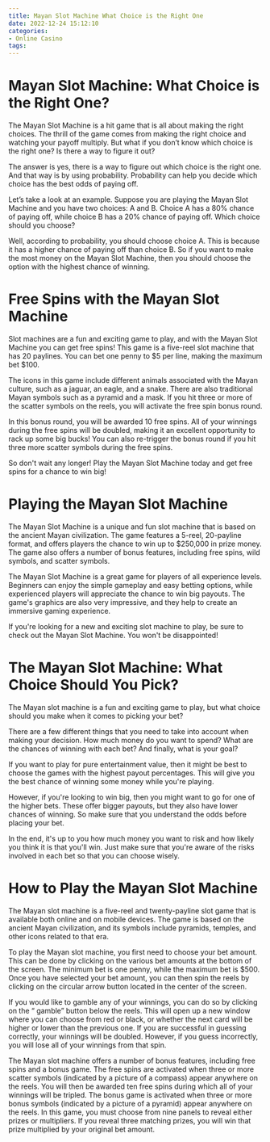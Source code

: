 ```yaml
---
title: Mayan Slot Machine What Choice is the Right One
date: 2022-12-24 15:12:10
categories:
- Online Casino
tags:
---
```



#  Mayan Slot Machine: What Choice is the Right One?

The Mayan Slot Machine is a hit game that is all about making the right choices. The thrill of the game comes from making the right choice and watching your payoff multiply. But what if you don’t know which choice is the right one? Is there a way to figure it out?

The answer is yes, there is a way to figure out which choice is the right one. And that way is by using probability. Probability can help you decide which choice has the best odds of paying off.

Let’s take a look at an example. Suppose you are playing the Mayan Slot Machine and you have two choices: A and B. Choice A has a 80% chance of paying off, while choice B has a 20% chance of paying off. Which choice should you choose?

Well, according to probability, you should choose choice A. This is because it has a higher chance of paying off than choice B. So if you want to make the most money on the Mayan Slot Machine, then you should choose the option with the highest chance of winning.

#  Free Spins with the Mayan Slot Machine 

Slot machines are a fun and exciting game to play, and with the Mayan Slot Machine you can get free spins! This game is a five-reel slot machine that has 20 paylines. You can bet one penny to $5 per line, making the maximum bet $100.

The icons in this game include different animals associated with the Mayan culture, such as a jaguar, an eagle, and a snake. There are also traditional Mayan symbols such as a pyramid and a mask. If you hit three or more of the scatter symbols on the reels, you will activate the free spin bonus round.

In this bonus round, you will be awarded 10 free spins. All of your winnings during the free spins will be doubled, making it an excellent opportunity to rack up some big bucks! You can also re-trigger the bonus round if you hit three more scatter symbols during the free spins.

So don't wait any longer! Play the Mayan Slot Machine today and get free spins for a chance to win big!

#  Playing the Mayan Slot Machine

The Mayan Slot Machine is a unique and fun slot machine that is based on the ancient Mayan civilization. The game features a 5-reel, 20-payline format, and offers players the chance to win up to $250,000 in prize money. The game also offers a number of bonus features, including free spins, wild symbols, and scatter symbols.

The Mayan Slot Machine is a great game for players of all experience levels. Beginners can enjoy the simple gameplay and easy betting options, while experienced players will appreciate the chance to win big payouts. The game's graphics are also very impressive, and they help to create an immersive gaming experience.

If you're looking for a new and exciting slot machine to play, be sure to check out the Mayan Slot Machine. You won't be disappointed!

#  The Mayan Slot Machine: What Choice Should You Pick?

The Mayan slot machine is a fun and exciting game to play, but what choice should you make when it comes to picking your bet?

There are a few different things that you need to take into account when making your decision. How much money do you want to spend? What are the chances of winning with each bet? And finally, what is your goal?

If you want to play for pure entertainment value, then it might be best to choose the games with the highest payout percentages. This will give you the best chance of winning some money while you're playing.

However, if you're looking to win big, then you might want to go for one of the higher bets. These offer bigger payouts, but they also have lower chances of winning. So make sure that you understand the odds before placing your bet.

In the end, it's up to you how much money you want to risk and how likely you think it is that you'll win. Just make sure that you're aware of the risks involved in each bet so that you can choose wisely.

#  How to Play the Mayan Slot Machine

The Mayan slot machine is a five-reel and twenty-payline slot game that is available both online and on mobile devices. The game is based on the ancient Mayan civilization, and its symbols include pyramids, temples, and other icons related to that era.

To play the Mayan slot machine, you first need to choose your bet amount. This can be done by clicking on the various bet amounts at the bottom of the screen. The minimum bet is one penny, while the maximum bet is $500. Once you have selected your bet amount, you can then spin the reels by clicking on the circular arrow button located in the center of the screen.

If you would like to gamble any of your winnings, you can do so by clicking on the “ gamble” button below the reels. This will open up a new window where you can choose from red or black, or whether the next card will be higher or lower than the previous one. If you are successful in guessing correctly, your winnings will be doubled. However, if you guess incorrectly, you will lose all of your winnings from that spin.

The Mayan slot machine offers a number of bonus features, including free spins and a bonus game. The free spins are activated when three or more scatter symbols (indicated by a picture of a compass) appear anywhere on the reels. You will then be awarded ten free spins during which all of your winnings will be tripled. The bonus game is activated when three or more bonus symbols (indicated by a picture of a pyramid) appear anywhere on the reels. In this game, you must choose from nine panels to reveal either prizes or multipliers. If you reveal three matching prizes, you will win that prize multiplied by your original bet amount.